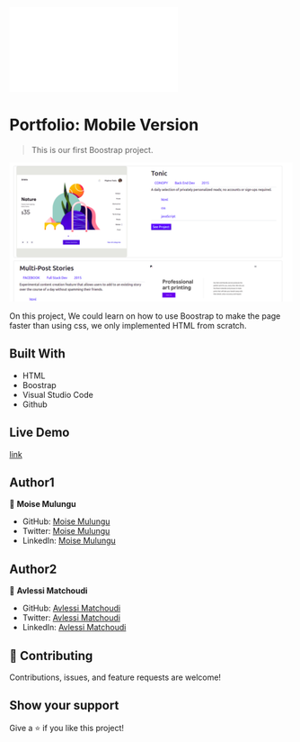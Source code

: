 ![](file:///home/moise/portfolio-mobile-version/index.html)

# Portfolio: Mobile Version

> This is our first Boostrap project.

![screenshot](/appScreenshot.png)

On this project, We could learn on how to use Boostrap to make the page faster than using css, we only implemented HTML from scratch.

## Built With

- HTML
- Boostrap
- Visual Studio Code
- Github

## Live Demo
[link](file:///home/moise/pair-boostrap/index.html)

## Author1

👤 **Moise Mulungu**

- GitHub: [Moise Mulungu](https://github.com/moise-mulungu)
- Twitter: [Moise Mulungu](https://twitter.com/moise_mulungu)
- LinkedIn: [Moise Mulungu](https://www.linkedin.com/in/mo%C3%AFse-mulungu-a939831b2/)

## Author2

👤 **Avlessi Matchoudi**

- GitHub: [Avlessi Matchoudi](https://github.com/moise-mulungu)
- Twitter: [Avlessi Matchoudi](https://twitter.com/moise_mulungu)
- LinkedIn: [Avlessi Matchoudi](https://www.linkedin.com/in/mo%C3%AFse-mulungu-a939831b2/)

## 🤝 Contributing

Contributions, issues, and feature requests are welcome!

## Show your support

Give a ⭐️ if you like this project!
 
 
 
 
 
 
 
 
 
 
 
 
 
 
 




